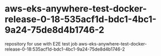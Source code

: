 # aws-eks-anywhere-test-docker-release-0-18-535acf1d-bdc1-4bc1-9a24-75de8d4b1746-2
repository for use with E2E test job aws-eks-anywhere-test-docker-release-0-18:535acf1d-bdc1-4bc1-9a24-75de8d4b1746-2

